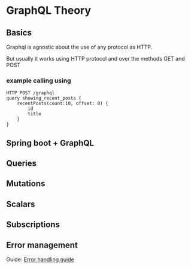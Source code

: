 # GraphQL Theory

## Basics

Graphql is agnostic about the use of any protocol as HTTP.

But usually it works using HTTP protocol and over the methods GET and POST

### example calling using

``` http request
HTTP POST /graphql
query showing_recent_posts {
    recentPosts(count:10, offset: 0) {
        id
        title
    }
}
```

## Spring boot + GraphQL


## Queries

## Mutations

## Scalars

## Subscriptions



## Error management

Guide: [Error handling guide](https://www.baeldung.com/spring-graphql-error-handling)


